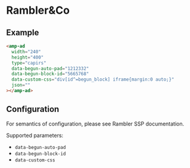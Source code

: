 # Rambler&Co

## Example

```html
<amp-ad
  width="240"
  height="400"
  type="capirs"
  data-begun-auto-pad="1212332"
  data-begun-block-id="5665768"
  data-custom-css="div[id^=begun_block] iframe{margin:0 auto;}"
  json=""
></amp-ad>
```

## Configuration

For semantics of configuration, please see Rambler SSP documentation.

Supported parameters:

-   `data-begun-auto-pad`
-   `data-begun-block-id`
-   `data-custom-css`
